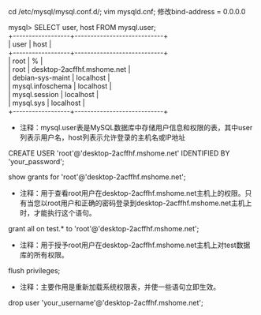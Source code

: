 cd /etc/mysql/mysql.conf.d/; vim mysqld.cnf; 修改bind-address = 0.0.0.0

mysql> SELECT user, host FROM mysql.user;  
+------------------+----------------------------+  
| user             | host                       |  
+------------------+----------------------------+  
| root             | %                          |  
| root             | desktop-2acffhf.mshome.net |  
| debian-sys-maint | localhost                  |  
| mysql.infoschema | localhost                  |  
| mysql.session    | localhost                  |  
| mysql.sys        | localhost                  |  
+------------------+----------------------------+  
- 注释：mysql.user表是MySQL数据库中存储用户信息和权限的表，其中user列表示用户名，host列表示允许登录的主机名或IP地址

CREATE USER 'root'@'desktop-2acffhf.mshome.net' IDENTIFIED BY 'your_password';

show grants for 'root'@'desktop-2acffhf.mshome.net';
- 注释：用于查看root用户在desktop-2acffhf.mshome.net主机上的权限。只有当您以root用户和正确的密码登录到desktop-2acffhf.mshome.net主机上时，才能执行这个语句。
  
grant all on test.* to 'root'@'desktop-2acffhf.mshome.net';
- 注释：用于授予root用户在desktop-2acffhf.mshome.net主机上对test数据库的所有权限。
  
flush privileges;
- 注释：主要作用是重新加载系统权限表，并使一些语句立即生效。
  
drop user 'your_username'@'desktop-2acffhf.mshome.net';
